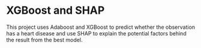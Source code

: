 # XGBoost and SHAP
This project uses Adaboost and XGBoost to predict whether the observation has a heart disease and use SHAP to explain the potential factors behind the result from the best model. 

